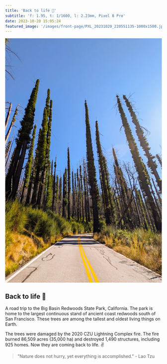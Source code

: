```yaml
---
title: 'Back to life 🌳'
subtitle: 'f: 1.95, t: 1/1600, l: 2.23mm, Pixel 8 Pro'
date: 2023-10-20 15:05:24
featured_image: '/images/front-page/PXL_20231020_220551135-1000x1500.jpg'
---
```



![](/images/front-page/PXL_20231020_220551135-back-to-life.jpg)

## Back to life 🌳
A road trip to the Big Basin Redwoods State Park, California. The park is home to the largest continuous stand of ancient coast redwoods south of San Francisco.
These trees are among the tallest and oldest living things on Earth.

The trees were damaged by the 2020 CZU Lightning Complex fire. The fire burned 86,509 acres (35,000 ha) and destroyed 1,490 structures, including 925 homes.
Now they are coming back to life. ✌️

> "Nature does not hurry, yet everything is accomplished." - Lao Tzu